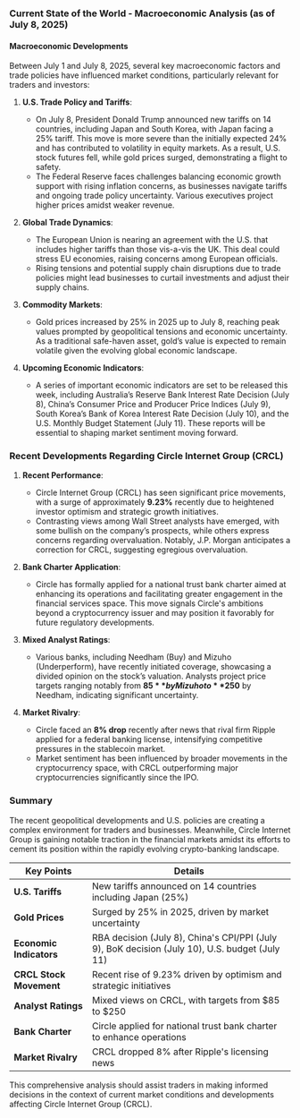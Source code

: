 ### Current State of the World - Macroeconomic Analysis (as of July 8, 2025)

#### Macroeconomic Developments

Between July 1 and July 8, 2025, several key macroeconomic factors and trade policies have influenced market conditions, particularly relevant for traders and investors:

1. **U.S. Trade Policy and Tariffs**:
   - On July 8, President Donald Trump announced new tariffs on 14 countries, including Japan and South Korea, with Japan facing a 25% tariff. This move is more severe than the initially expected 24% and has contributed to volatility in equity markets. As a result, U.S. stock futures fell, while gold prices surged, demonstrating a flight to safety.
   - The Federal Reserve faces challenges balancing economic growth support with rising inflation concerns, as businesses navigate tariffs and ongoing trade policy uncertainty. Various executives project higher prices amidst weaker revenue.

2. **Global Trade Dynamics**:
   - The European Union is nearing an agreement with the U.S. that includes higher tariffs than those vis-a-vis the UK. This deal could stress EU economies, raising concerns among European officials.
   - Rising tensions and potential supply chain disruptions due to trade policies might lead businesses to curtail investments and adjust their supply chains.

3. **Commodity Markets**:
   - Gold prices increased by 25% in 2025 up to July 8, reaching peak values prompted by geopolitical tensions and economic uncertainty. As a traditional safe-haven asset, gold’s value is expected to remain volatile given the evolving global economic landscape.

4. **Upcoming Economic Indicators**:
   - A series of important economic indicators are set to be released this week, including Australia’s Reserve Bank Interest Rate Decision (July 8), China’s Consumer Price and Producer Price Indices (July 9), South Korea’s Bank of Korea Interest Rate Decision (July 10), and the U.S. Monthly Budget Statement (July 11). These reports will be essential to shaping market sentiment moving forward.

### Recent Developments Regarding Circle Internet Group (CRCL)

1. **Recent Performance**:
   - Circle Internet Group (CRCL) has seen significant price movements, with a surge of approximately **9.23%** recently due to heightened investor optimism and strategic growth initiatives.
   - Contrasting views among Wall Street analysts have emerged, with some bullish on the company’s prospects, while others express concerns regarding overvaluation. Notably, J.P. Morgan anticipates a correction for CRCL, suggesting egregious overvaluation.

2. **Bank Charter Application**:
   - Circle has formally applied for a national trust bank charter aimed at enhancing its operations and facilitating greater engagement in the financial services space. This move signals Circle's ambitions beyond a cryptocurrency issuer and may position it favorably for future regulatory developments.

3. **Mixed Analyst Ratings**:
   - Various banks, including Needham (Buy) and Mizuho (Underperform), have recently initiated coverage, showcasing a divided opinion on the stock’s valuation. Analysts project price targets ranging notably from **$85** by Mizuho to **$250** by Needham, indicating significant uncertainty.

4. **Market Rivalry**:
   - Circle faced an **8% drop** recently after news that rival firm Ripple applied for a federal banking license, intensifying competitive pressures in the stablecoin market.
   - Market sentiment has been influenced by broader movements in the cryptocurrency space, with CRCL outperforming major cryptocurrencies significantly since the IPO.

### Summary
The recent geopolitical developments and U.S. policies are creating a complex environment for traders and businesses. Meanwhile, Circle Internet Group is gaining notable traction in the financial markets amidst its efforts to cement its position within the rapidly evolving crypto-banking landscape.

| **Key Points** | **Details** |
|----------------|-------------|
| **U.S. Tariffs** | New tariffs announced on 14 countries including Japan (25%) |
| **Gold Prices** | Surged by 25% in 2025, driven by market uncertainty |
| **Economic Indicators** | RBA decision (July 8), China's CPI/PPI (July 9), BoK decision (July 10), U.S. budget (July 11) |
| **CRCL Stock Movement** | Recent rise of 9.23% driven by optimism and strategic initiatives |
| **Analyst Ratings** | Mixed views on CRCL, with targets from $85 to $250 |
| **Bank Charter** | Circle applied for national trust bank charter to enhance operations |
| **Market Rivalry** | CRCL dropped 8% after Ripple's licensing news |

This comprehensive analysis should assist traders in making informed decisions in the context of current market conditions and developments affecting Circle Internet Group (CRCL).